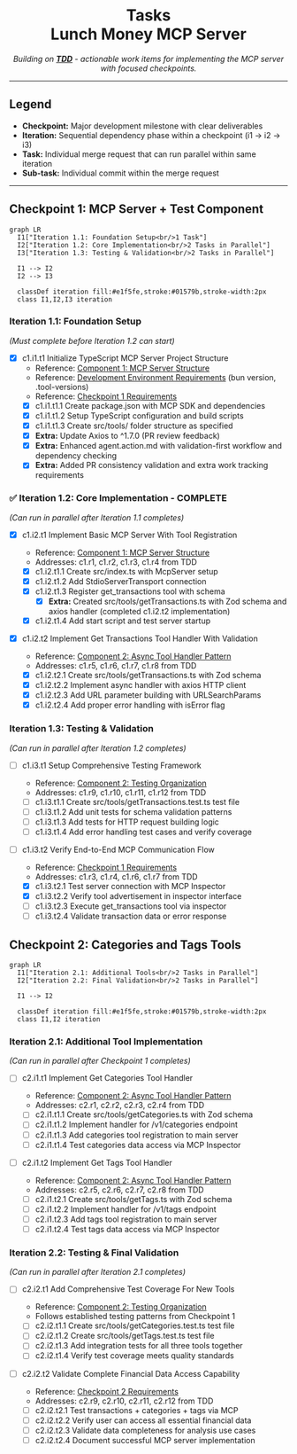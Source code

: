 <div align="center">

# Tasks <br/> Lunch Money MCP Server

_Building on [**TDD**](./tdd.md) - actionable work items for implementing the MCP server with focused checkpoints._

</div>

---

## Legend

- **Checkpoint:** Major development milestone with clear deliverables
- **Iteration:** Sequential dependency phase within a checkpoint (i1 → i2 → i3)
- **Task:** Individual merge request that can run parallel within same iteration
- **Sub-task:** Individual commit within the merge request

---

## Checkpoint 1: MCP Server + Test Component

```mermaid
graph LR
  I1["Iteration 1.1: Foundation Setup<br/>1 Task"]
  I2["Iteration 1.2: Core Implementation<br/>2 Tasks in Parallel"]
  I3["Iteration 1.3: Testing & Validation<br/>2 Tasks in Parallel"]

  I1 --> I2
  I2 --> I3

  classDef iteration fill:#e1f5fe,stroke:#01579b,stroke-width:2px
  class I1,I2,I3 iteration
```

### Iteration 1.1: Foundation Setup

_(Must complete before Iteration 1.2 can start)_

- [x] c1.i1.t1 Initialize TypeScript MCP Server Project Structure
  - Reference: [Component 1: MCP Server Structure](tdd.md#component-1-mcp-server-structure)
  - Reference: [Development Environment Requirements](tdd.md#component-1-mcp-server-structure) (bun version, .tool-versions)
  - Reference: [Checkpoint 1 Requirements](tdd.md#checkpoint-1-mcp-server--test-component)
  - [x] c1.i1.t1.1 Create package.json with MCP SDK and dependencies
  - [x] c1.i1.t1.2 Setup TypeScript configuration and build scripts
  - [x] c1.i1.t1.3 Create src/tools/ folder structure as specified
  - [x] **Extra:** Update Axios to ^1.7.0 (PR review feedback)
  - [x] **Extra:** Enhanced agent.action.md with validation-first workflow and dependency checking
  - [x] **Extra:** Added PR consistency validation and extra work tracking requirements

### ✅ Iteration 1.2: Core Implementation - COMPLETE

_(Can run in parallel after Iteration 1.1 completes)_

- [x] c1.i2.t1 Implement Basic MCP Server With Tool Registration

  - Reference: [Component 1: MCP Server Structure](tdd.md#component-1-mcp-server-structure)
  - Addresses: c1.r1, c1.r2, c1.r3, c1.r4 from TDD
  - [x] c1.i2.t1.1 Create src/index.ts with McpServer setup
  - [x] c1.i2.t1.2 Add StdioServerTransport connection
  - [x] c1.i2.t1.3 Register get_transactions tool with schema
    - [x] **Extra:** Created src/tools/getTransactions.ts with Zod schema and axios handler (completed c1.i2.t2 implementation)
  - [x] c1.i2.t1.4 Add start script and test server startup

- [x] c1.i2.t2 Implement Get Transactions Tool Handler With Validation
  - Reference: [Component 2: Async Tool Handler Pattern](tdd.md#component-2-async-tool-handler-pattern)
  - Addresses: c1.r5, c1.r6, c1.r7, c1.r8 from TDD
  - [x] c1.i2.t2.1 Create src/tools/getTransactions.ts with Zod schema
  - [x] c1.i2.t2.2 Implement async handler with axios HTTP client
  - [x] c1.i2.t2.3 Add URL parameter building with URLSearchParams
  - [x] c1.i2.t2.4 Add proper error handling with isError flag

### Iteration 1.3: Testing & Validation

_(Can run in parallel after Iteration 1.2 completes)_

- [ ] c1.i3.t1 Setup Comprehensive Testing Framework

  - Reference: [Component 2: Testing Organization](tdd.md#component-2-async-tool-handler-pattern)
  - Addresses: c1.r9, c1.r10, c1.r11, c1.r12 from TDD
  - [ ] c1.i3.t1.1 Create src/tools/getTransactions.test.ts test file
  - [ ] c1.i3.t1.2 Add unit tests for schema validation patterns
  - [ ] c1.i3.t1.3 Add tests for HTTP request building logic
  - [ ] c1.i3.t1.4 Add error handling test cases and verify coverage

- [ ] c1.i3.t2 Verify End-to-End MCP Communication Flow
  - Reference: [Checkpoint 1 Requirements](tdd.md#checkpoint-1-mcp-server--test-component)
  - Addresses: c1.r3, c1.r4, c1.r6, c1.r7 from TDD
  - [x] c1.i3.t2.1 Test server connection with MCP Inspector
  - [x] c1.i3.t2.2 Verify tool advertisement in inspector interface
  - [ ] c1.i3.t2.3 Execute get_transactions tool via inspector
  - [ ] c1.i3.t2.4 Validate transaction data or error response

## Checkpoint 2: Categories and Tags Tools

```mermaid
graph LR
  I1["Iteration 2.1: Additional Tools<br/>2 Tasks in Parallel"]
  I2["Iteration 2.2: Final Validation<br/>2 Tasks in Parallel"]

  I1 --> I2

  classDef iteration fill:#e1f5fe,stroke:#01579b,stroke-width:2px
  class I1,I2 iteration
```

### Iteration 2.1: Additional Tool Implementation

_(Can run in parallel after Checkpoint 1 completes)_

- [ ] c2.i1.t1 Implement Get Categories Tool Handler

  - Reference: [Component 2: Async Tool Handler Pattern](tdd.md#component-2-async-tool-handler-pattern)
  - Addresses: c2.r1, c2.r2, c2.r3, c2.r4 from TDD
  - [ ] c2.i1.t1.1 Create src/tools/getCategories.ts with Zod schema
  - [ ] c2.i1.t1.2 Implement handler for /v1/categories endpoint
  - [ ] c2.i1.t1.3 Add categories tool registration to main server
  - [ ] c2.i1.t1.4 Test categories data access via MCP Inspector

- [ ] c2.i1.t2 Implement Get Tags Tool Handler
  - Reference: [Component 2: Async Tool Handler Pattern](tdd.md#component-2-async-tool-handler-pattern)
  - Addresses: c2.r5, c2.r6, c2.r7, c2.r8 from TDD
  - [ ] c2.i1.t2.1 Create src/tools/getTags.ts with Zod schema
  - [ ] c2.i1.t2.2 Implement handler for /v1/tags endpoint
  - [ ] c2.i1.t2.3 Add tags tool registration to main server
  - [ ] c2.i1.t2.4 Test tags data access via MCP Inspector

### Iteration 2.2: Testing & Final Validation

_(Can run in parallel after Iteration 2.1 completes)_

- [ ] c2.i2.t1 Add Comprehensive Test Coverage For New Tools

  - Reference: [Component 2: Testing Organization](tdd.md#component-2-async-tool-handler-pattern)
  - Follows established testing patterns from Checkpoint 1
  - [ ] c2.i2.t1.1 Create src/tools/getCategories.test.ts test file
  - [ ] c2.i2.t1.2 Create src/tools/getTags.test.ts test file
  - [ ] c2.i2.t1.3 Add integration tests for all three tools together
  - [ ] c2.i2.t1.4 Verify test coverage meets quality standards

- [ ] c2.i2.t2 Validate Complete Financial Data Access Capability
  - Reference: [Checkpoint 2 Requirements](tdd.md#checkpoint-2-categories-and-tags-tools)
  - Addresses: c2.r9, c2.r10, c2.r11, c2.r12 from TDD
  - [ ] c2.i2.t2.1 Test transactions + categories + tags via MCP
  - [ ] c2.i2.t2.2 Verify user can access all essential financial data
  - [ ] c2.i2.t2.3 Validate data completeness for analysis use cases
  - [ ] c2.i2.t2.4 Document successful MCP server implementation
